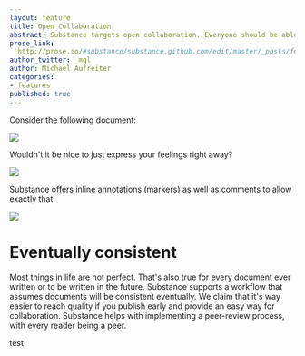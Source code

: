 ```yaml
---
layout: feature
title: Open Collaboration
abstract: Substance targets open collaboration. Everyone should be able to contribute to a document, without the hurdles.
prose_link:
  http://prose.io/#substance/substance.github.com/edit/master/_posts/features/0100-01-02-collaboration.md
author_twitter: _mql
author: Michael Aufreiter
categories:
- features
published: true
---
```


Consider the following document:

![](/images/illustrations/collaboration-1.png)

Wouldn't it be nice to just express your feelings right away?

![](/images/illustrations/collaboration-2.png)

Substance offers inline annotations (markers) as well as comments to allow exactly that.

![](/images/illustrations/collaboration-3.png)

# Eventually consistent

Most things in life are not perfect. That's also true for every document ever written or to be written in the future. Substance supports a workflow that assumes documents will be consistent eventually. We claim that it's way easier to reach quality if you publish early and provide an easy way for collaboration. Substance helps with implementing a peer-review process, with every reader being a peer.

test